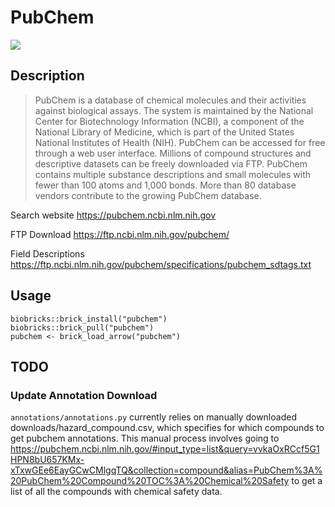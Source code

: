 # PubChem

<a href="https://github.com/biobricks-ai/pubchem/actions"><img src="https://github.com/biobricks-ai/pubchem/actions/workflows/bricktools-check.yaml/badge.svg?branch=main"/></a>

## Description
> PubChem is a database of chemical molecules and their activities against biological assays. The system is maintained by the National Center for Biotechnology Information (NCBI), a component of the National Library of Medicine, which is part of the United States National Institutes of Health (NIH). PubChem can be accessed for free through a web user interface. Millions of compound structures and descriptive datasets can be freely downloaded via FTP. PubChem contains multiple substance descriptions and small molecules with fewer than 100 atoms and 1,000 bonds. More than 80 database vendors contribute to the growing PubChem database.

Search website
https://pubchem.ncbi.nlm.nih.gov

FTP Download
https://ftp.ncbi.nlm.nih.gov/pubchem/

Field Descriptions
https://ftp.ncbi.nlm.nih.gov/pubchem/specifications/pubchem_sdtags.txt

## Usage
```{R}
biobricks::brick_install("pubchem")
biobricks::brick_pull("pubchem")
pubchem <- brick_load_arrow("pubchem")
```

## TODO

### Update Annotation Download
`annotations/annotations.py` currently relies on manually downloaded downloads/hazard_compound.csv, which specifies for which compounds to get pubchem annotations. This manual process involves going to https://pubchem.ncbi.nlm.nih.gov/#input_type=list&query=vvkaOxRCcf5G1HPN8bU657KMx-xTxwGEe6EayGCwCMlgqTQ&collection=compound&alias=PubChem%3A%20PubChem%20Compound%20TOC%3A%20Chemical%20Safety to get a list of all the compounds with chemical safety data. 